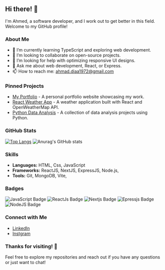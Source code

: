 ## Hi there! 👋

I'm Ahmed, a software developer, and I work out to get better in this field. Welcome to my GitHub profile!


### About Me

- 🌱 I’m currently learning TypeScript and exploring web development.
- 👯 I’m looking to collaborate on open-source projects.
- 🤔 I’m looking for help with optimizing responsive UI designs.
- 💬 Ask me about web development, React, or Express.
- 📫 How to reach me: [ahmad.diaa1972@gmail.com](mailto:ahmad.diaa1972@gmail.com)

### Pinned Projects

- [My Portfolio](https://github.com/janedoe/portfolio) - A personal portfolio website showcasing my work.
- [React Weather App](https://github.com/janedoe/weather-app) - A weather application built with React and OpenWeatherMap API.
- [Python Data Analysis](https://github.com/janedoe/data-analysis) - A collection of data analysis projects using Python.

### GitHub Stats
[![Top Langs](https://github-readme-stats.vercel.app/api/top-langs/?username=anuraghazra&theme=dark&show&layout=donut)](https://github.com/anuraghazra/github-readme-stats)
![Anurag's GitHub stats](https://github-readme-stats.vercel.app/api?username=anuraghazra&theme=dark&show_icons=true)
### Skills

- **Languages:** HTML, Css, JavaScript
- **Frameworks:** ReactJS, NextJS, ExpressJS, Node.js, 
- **Tools:** Git, MongoDB, Vite,

### Badges

![JavaScript Badge](https://img.shields.io/badge/JavaScript-Intermediate-yellow)
![ReactJs Badge](https://img.shields.io/badge/ReactJs-Intermediate-blue)
![Nextjs Badge](https://img.shields.io/badge/NextJs-Intermediate-blue)
![Epressjs Badge](https://img.shields.io/badge/Epressjs-Intermediate-blue)
![NodeJS Badge](https://img.shields.io/badge/NodeJS-Intermediate-blue)

### Connect with Me

- [LinkedIn](https://www.linkedin.com/in/ahmad-diaa-54b406309)
- [Instgram](https://www.instagram.com/ahmad___diaa/)


### Thanks for visiting! 🙌

Feel free to explore my repositories and reach out if you have any questions or just want to chat!

<!---
Muhammed-Diaa/Muhammed-Diaa is a ✨ special ✨ repository because its `README.md` (this file) appears on your GitHub profile.
You can click the Preview link to take a look at your changes.
--->
